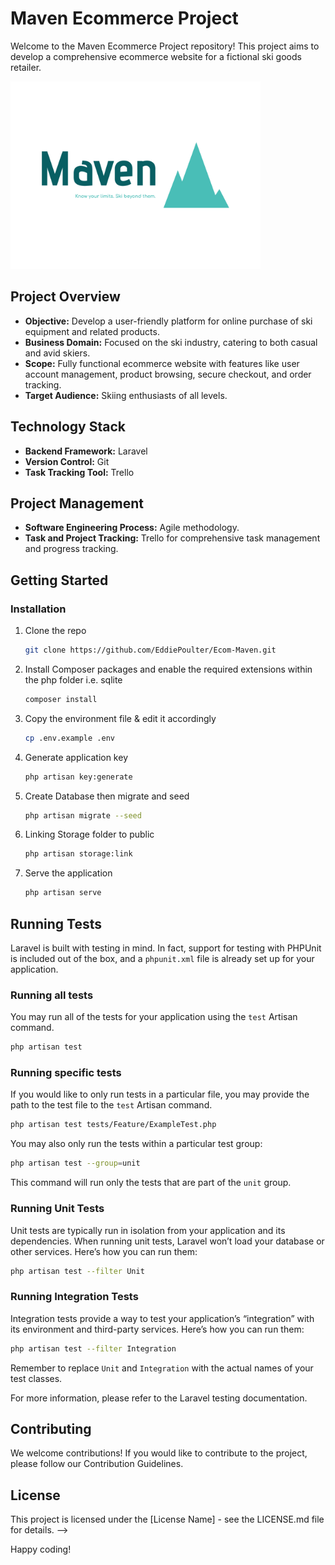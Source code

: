 # Maven Ecommerce Project

Welcome to the Maven Ecommerce Project repository! This project aims to develop a comprehensive ecommerce website for a fictional ski goods retailer.

<img src="./public/images/maven-high-resolution-color-logo.png" width="400" height="300">

## Project Overview

- **Objective:** Develop a user-friendly platform for online purchase of ski equipment and related products.
- **Business Domain:** Focused on the ski industry, catering to both casual and avid skiers.
- **Scope:** Fully functional ecommerce website with features like user account management, product browsing, secure checkout, and order tracking.
- **Target Audience:** Skiing enthusiasts of all levels.

## Technology Stack

- **Backend Framework:** Laravel
- **Version Control:** Git
- **Task Tracking Tool:** Trello <!-- (Board Link: Trello Board) -->

## Project Management

- **Software Engineering Process:** Agile methodology.
- **Task and Project Tracking:** Trello for comprehensive task management and progress tracking.

## Getting Started

### Installation

1. Clone the repo
   ```sh
   git clone https://github.com/EddiePoulter/Ecom-Maven.git
   ```
2. Install Composer packages and enable the required extensions within the php folder i.e. sqlite
   ```sh
   composer install
   ```
3. Copy the environment file & edit it accordingly
   ```sh
   cp .env.example .env
   ```

4. Generate application key
   ```sh
   php artisan key:generate
   ```

5. Create Database then migrate and seed
   ```sh
   php artisan migrate --seed
   ```

6. Linking Storage folder to public
   ```sh
   php artisan storage:link
   ```

7. Serve the application
   ```sh
   php artisan serve
   ```

## Running Tests

Laravel is built with testing in mind. In fact, support for testing with PHPUnit is included out of the box, and a `phpunit.xml` file is already set up for your application.

### Running all tests

You may run all of the tests for your application using the `test` Artisan command.

```sh
php artisan test
```

### Running specific tests

If you would like to only run tests in a particular file, you may provide the path to the test file to the `test` Artisan command.

```sh
php artisan test tests/Feature/ExampleTest.php
```

You may also only run the tests within a particular test group:

```sh
php artisan test --group=unit
```

This command will run only the tests that are part of the `unit` group.

### Running Unit Tests

Unit tests are typically run in isolation from your application and its dependencies. When running unit tests, Laravel won’t load your database or other services. Here’s how you can run them:

```sh
php artisan test --filter Unit
```

### Running Integration Tests

Integration tests provide a way to test your application’s “integration” with its environment and third-party services. Here’s how you can run them:

```sh
php artisan test --filter Integration
```

Remember to replace `Unit` and `Integration` with the actual names of your test classes.

For more information, please refer to the Laravel testing documentation.

## Contributing

We welcome contributions! If you would like to contribute to the project, please follow our Contribution Guidelines.

## License

This project is licensed under the [License Name] - see the LICENSE.md file for details. -->

Happy coding!
